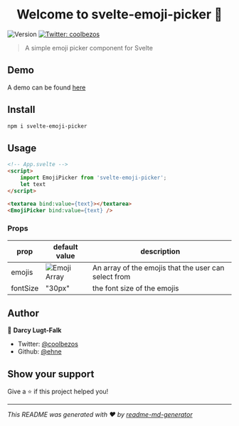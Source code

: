 <h1 align="center">Welcome to svelte-emoji-picker 👋</h1>
<p>
  <img alt="Version" src="https://img.shields.io/badge/version-1.0.0-blue.svg?cacheSeconds=2592000" />
  <a href="https://twitter.com/coolbezos">
    <img alt="Twitter: coolbezos" src="https://img.shields.io/twitter/follow/coolbezos.svg?style=social" target="_blank" />
  </a>
</p>

> A simple emoji picker component for Svelte

## Demo
A demo can be found [here](https://svelte.dev/repl/9afc56aabfff4382883278dbdf4ce9fd?version=3.8.1)

## Install
```bash
npm i svelte-emoji-picker
```

## Usage
```html
<!-- App.svelte -->
<script>
    import EmojiPicker from 'svelte-emoji-picker';
    let text
</script>

<textarea bind:value={text}></textarea>
<EmojiPicker bind:value={text} />

```

### Props

| prop | default value | description
|-|-|-|
|emojis| ![Emoji Array](https://og.darcylf.me/%5B%22%E2%9C%8C%EF%B8%8F%22%2C%22%F0%9F%98%82%22%2C%22%F0%9F%98%9D%22%2C%22%F0%9F%98%81%22%2C%22%F0%9F%98%B1%22%2C%22%F0%9F%91%89%22%2C%22%F0%9F%99%8C%22%2C%22%F0%9F%8D%BB%22%2C%22%F0%9F%94%A5%22%2C%22%F0%9F%8C%88%22%2C%22%E2%98%80%EF%B8%8F%22%2C%22%F0%9F%8E%88%22%2C%22%F0%9F%8C%B9%22%2C%22%F0%9F%92%84%22%2C%22%F0%9F%8E%80%22%2C%22%E2%9A%BD%22%2C%22%F0%9F%8E%BE%22%2C%22%F0%9F%8F%81%22%2C%22%F0%9F%98%A1%22%2C%22%F0%9F%91%BF%22%2C%22%F0%9F%90%BB%22%2C%22%F0%9F%90%B6%22%2C%22%F0%9F%90%AC%22%2C%22%F0%9F%90%9F%22%2C%22%F0%9F%8D%80%22%2C%22%F0%9F%91%80%22%2C%22%F0%9F%9A%97%22%2C%22%F0%9F%8D%8E%22%2C%22%F0%9F%92%9D%22%2C%22%F0%9F%92%99%22%2C%22%F0%9F%91%8C%22%2C%22%E2%9D%A4%22%2C%22%F0%9F%98%8D%22%2C%22%F0%9F%98%89%22%2C%22%F0%9F%98%93%22%2C%22%F0%9F%98%B3%22%2C%22%F0%9F%92%AA%22%2C%22%F0%9F%92%A9%22%2C%22%F0%9F%8D%B8%22%2C%22%F0%9F%94%91%22%2C%22%F0%9F%92%96%22%2C%22%F0%9F%8C%9F%22%2C%22%F0%9F%8E%89%22%2C%22%F0%9F%8C%BA%22%2C%22%F0%9F%8E%B6%22%2C%22%F0%9F%91%A0%22%2C%22%F0%9F%8F%88%22%2C%22%E2%9A%BE%22%2C%22%F0%9F%8F%86%22%2C%22%F0%9F%91%BD%22%2C%22%F0%9F%92%80%22%2C%22%F0%9F%90%B5%22%2C%22%F0%9F%90%AE%22%2C%22%F0%9F%90%A9%22%2C%22%F0%9F%90%8E%22%2C%22%F0%9F%92%A3%22%2C%22%F0%9F%91%83%22%2C%22%F0%9F%91%82%22%2C%22%F0%9F%8D%93%22%2C%22%F0%9F%92%98%22%2C%22%F0%9F%92%9C%22%2C%22%F0%9F%91%8A%22%2C%22%F0%9F%92%8B%22%2C%22%F0%9F%98%98%22%2C%22%F0%9F%98%9C%22%2C%22%F0%9F%98%B5%22%2C%22%F0%9F%99%8F%22%2C%22%F0%9F%91%8B%22%2C%22%F0%9F%9A%BD%22%2C%22%F0%9F%92%83%22%2C%22%F0%9F%92%8E%22%2C%22%F0%9F%9A%80%22%2C%22%F0%9F%8C%99%22%2C%22%F0%9F%8E%81%22%2C%22%E2%9B%84%22%2C%22%F0%9F%8C%8A%22%2C%22%E2%9B%B5%22%2C%22%F0%9F%8F%80%22%2C%22%F0%9F%8E%B1%22%2C%22%F0%9F%92%B0%22%2C%22%F0%9F%91%B6%22%2C%22%F0%9F%91%B8%22%2C%22%F0%9F%90%B0%22%2C%22%F0%9F%90%B7%22%2C%22%F0%9F%90%8D%22%2C%22%F0%9F%90%AB%22%2C%22%F0%9F%94%AB%22%2C%22%F0%9F%91%84%22%2C%22%F0%9F%9A%B2%22%2C%22%F0%9F%8D%89%22%2C%22%F0%9F%92%9B%22%2C%22%F0%9F%92%9A%22%5D.png?theme=light&md=1&fontSize=50px&images=https%3A%2F%2Fcdn.darcylf.me%2Fdarcy_badge%2Fcircle-on-white.svg&heights=200 "The Array Of Emojis")| An array of the emojis that the user can select from |
|fontSize | "30px" | the font size of the emojis|


## Author

👤 **Darcy Lugt-Falk**

* Twitter: [@coolbezos](https://twitter.com/coolbezos)
* Github: [@ehne](https://github.com/ehne)

## Show your support

Give a ⭐️ if this project helped you!

***
_This README was generated with ❤️ by [readme-md-generator](https://github.com/kefranabg/readme-md-generator)_